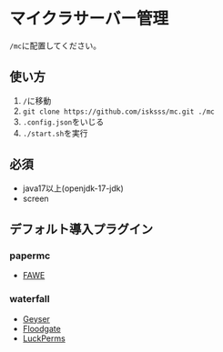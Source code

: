 # マイクラサーバー管理

`/mc`に配置してください。

## 使い方

1. `/`に移動
1. `git clone https://github.com/isksss/mc.git ./mc`
1. `.config.json`をいじる
1. `./start.sh`を実行  

## 必須

- java17以上(openjdk-17-jdk)
- screen

## デフォルト導入プラグイン

### papermc

- [FAWE](https://github.com/IntellectualSites/FastAsyncWorldEdit)

### waterfall

- [Geyser](https://github.com/GeyserMC/Geyser)
- [Floodgate](https://github.com/GeyserMC/Floodgate)
- [LuckPerms](https://github.com/LuckPerms/LuckPerms)
